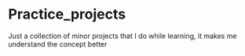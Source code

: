 # Practice_projects
Just a collection of minor projects that I do while learning, it makes me understand the concept better
